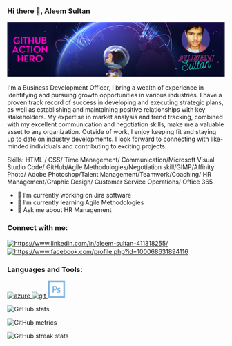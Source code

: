 ### Hi there 👋, Aleem Sultan 
![Image](https://github.com/Aleem-Reveltek/Aleem-Sultan/blob/main/1.png)

I'm a Business Development Officer, I bring a wealth of experience in identifying and pursuing growth opportunities in various industries. I have a proven track record of success in developing and executing strategic plans, as well as establishing and maintaining positive relationships with key stakeholders. My expertise in market analysis and trend tracking, combined with my excellent communication and negotiation skills, make me a valuable asset to any organization. Outside of work, I enjoy keeping fit and staying up to date on industry developments. I look forward to connecting with like-minded individuals and contributing to exciting projects.

Skills: HTML / CSS/ Time Management/ Communication/Microsoft Visual Studio Code/ GitHub/Agile Methodologies/Negotiation skill/GIMP/Affinity Photo/ Adobe Photoshop/Talent Management/Teamwork/Coaching/ HR Management/Graphic Design/ Customer Service Operations/ Office 365

- 🔭 I’m currently working on Jira software 
- 🌱 I’m currently learning Agile Methodologies 
- 💬 Ask me about HR Management 

<h3 align="left">Connect with me:</h3>
<p align="left">
<a href="https://linkedin.com/in/https://www.linkedin.com/in/aleem-sultan-411318255/" target="blank"><img align="center" src="https://raw.githubusercontent.com/rahuldkjain/github-profile-readme-generator/master/src/images/icons/Social/linked-in-alt.svg" alt="https://www.linkedin.com/in/aleem-sultan-411318255/" height="30" width="40" /></a>
<a href="https://fb.com/https://www.facebook.com/profile.php?id=100068631894116" target="blank"><img align="center" src="https://raw.githubusercontent.com/rahuldkjain/github-profile-readme-generator/master/src/images/icons/Social/facebook.svg" alt="https://www.facebook.com/profile.php?id=100068631894116" height="30" width="40" /></a>
</p>

<h3 align="left">Languages and Tools:</h3>
<p align="left"> <a href="https://azure.microsoft.com/en-in/" target="_blank" rel="noreferrer"> <img src="https://www.vectorlogo.zone/logos/microsoft_azure/microsoft_azure-icon.svg" alt="azure" width="40" height="40"/> </a> <a href="https://git-scm.com/" target="_blank" rel="noreferrer"> <img src="https://www.vectorlogo.zone/logos/git-scm/git-scm-icon.svg" alt="git" width="40" height="40"/> </a> <a href="https://www.photoshop.com/en" target="_blank" rel="noreferrer"> <img src="https://raw.githubusercontent.com/devicons/devicon/master/icons/photoshop/photoshop-line.svg" alt="photoshop" width="40" height="40"/> </a> </p>


![GitHub stats](https://github-readme-stats.vercel.app/api?username=Aleem-Reveltek&show_icons=true)  

![GitHub metrics](https://metrics.lecoq.io/Aleem-Reveltek)  

![GitHub streak stats](https://streak-stats.demolab.com/?user=Aleem-Reveltek)  





